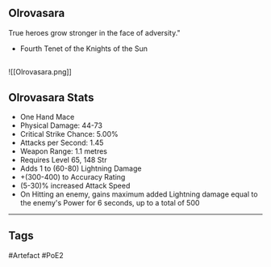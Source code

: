 ## Olrovasara
True heroes grow stronger in the face of adversity."
- Fourth Tenet of the Knights of the Sun
##
![[Olrovasara.png]]
## Olrovasara Stats
- One Hand Mace
- Physical Damage: 44-73
- Critical Strike Chance: 5.00%
- Attacks per Second: 1.45
- Weapon Range: 1.1 metres
- Requires Level 65, 148 Str
- Adds 1 to (60-80) Lightning Damage
- +(300-400) to Accuracy Rating
- (5-30)% increased Attack Speed
- On Hitting an enemy, gains maximum added Lightning damage equal to the enemy's Power for 6 seconds, up to a total of 500


---
## Tags
#Artefact
#PoE2